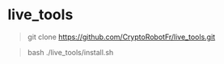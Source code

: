 # live_tools

> git clone https://github.com/CryptoRobotFr/live_tools.git  

> bash ./live_tools/install.sh
